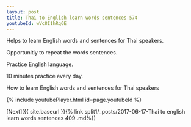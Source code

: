 ```yaml
---
layout: post
title: Thai to English learn words sentences 574 
youtubeId: wVc8I1hRq6E
---
```

 
 
Helps to learn English words and sentences for Thai speakers.

Opportunitiy to repeat the words sentences. 

Practice English language. 
 
10 minutes practice every day. 
 
How to learn English words and sentences for Thai speakers 
 
{% include youtubePlayer.html id=page.youtubeId %}
 
 
[Next]({{ site.baseurl }}{% link  split1/_posts/2017-06-17-Thai to english learn words sentences 409 .md%})
 
